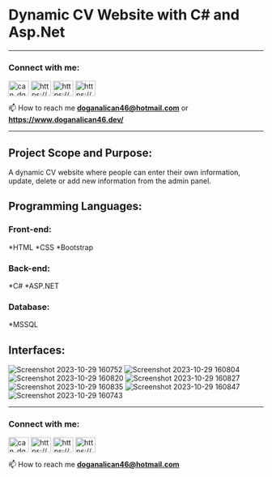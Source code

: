# Dynamic CV Website with C# and Asp.Net
___________________________________________________________________________________________________________________
<h3 align="left">Connect with me:</h3>
<p align="left">
<a href="https://twitter.com/can_dgn46" target="blank"><img align="center" src="https://raw.githubusercontent.com/rahuldkjain/github-profile-readme-generator/master/src/images/icons/Social/twitter.svg" alt="can_dgn46" height="30" width="40" /></a>
<a href="https://linkedin.com/in/https://www.linkedin.com/in/doganalican46/" target="blank"><img align="center" src="https://raw.githubusercontent.com/rahuldkjain/github-profile-readme-generator/master/src/images/icons/Social/linked-in-alt.svg" alt="https://www.linkedin.com/in/doganalican46/" height="30" width="40" /></a>
<a href="https://fb.com/https://www.facebook.com/doganalican46/" target="blank"><img align="center" src="https://raw.githubusercontent.com/rahuldkjain/github-profile-readme-generator/master/src/images/icons/Social/facebook.svg" alt="https://www.facebook.com/doganalican46/" height="30" width="40" /></a>
<a href="https://instagram.com/https://www.instagram.com/can.dgn.46/" target="blank"><img align="center" src="https://raw.githubusercontent.com/rahuldkjain/github-profile-readme-generator/master/src/images/icons/Social/instagram.svg" alt="https://www.instagram.com/can.dgn.46/" height="30" width="40" /></a>
</p>

📫 How to reach me **doganalican46@hotmail.com** or **https://www.doganalican46.dev/**
___________________________________________________________________________________________________________________
## Project Scope and Purpose:
A dynamic CV website where people can enter their own information, update, delete or add new information from the admin panel.

## Programming Languages:

### Front-end:
*HTML
*CSS
*Bootstrap

### Back-end:
*C#
*ASP.NET

### Database:
*MSSQL

## Interfaces:

![Screenshot 2023-10-29 160752](https://github.com/doganalican46/DynamicCV_Website/assets/76850300/57c11429-4866-461f-bf16-27bb281c6c04)
![Screenshot 2023-10-29 160804](https://github.com/doganalican46/DynamicCV_Website/assets/76850300/c5076906-6b14-4721-a256-429907c9e5f1)
![Screenshot 2023-10-29 160820](https://github.com/doganalican46/DynamicCV_Website/assets/76850300/e2f7c7e1-c890-4b21-b527-988134bb24b4)
![Screenshot 2023-10-29 160827](https://github.com/doganalican46/DynamicCV_Website/assets/76850300/814fc314-140e-4dd7-8f5e-6a15fe3ee77b)
![Screenshot 2023-10-29 160835](https://github.com/doganalican46/DynamicCV_Website/assets/76850300/69b0c2cf-5d9d-4391-895e-2ae45cb4c3a9)
![Screenshot 2023-10-29 160847](https://github.com/doganalican46/DynamicCV_Website/assets/76850300/7cb1c201-c2e5-45d5-9985-b1f92fc6c6dd)
![Screenshot 2023-10-29 160743](https://github.com/doganalican46/DynamicCV_Website/assets/76850300/07b9866e-94dd-49d7-95ff-39b1fb4462c8)

___________________________________________________________________________________________________________________


<h3 align="left">Connect with me:</h3>
<p align="left">
<a href="https://twitter.com/can_dgn46" target="blank"><img align="center" src="https://raw.githubusercontent.com/rahuldkjain/github-profile-readme-generator/master/src/images/icons/Social/twitter.svg" alt="can_dgn46" height="30" width="40" /></a>
<a href="https://linkedin.com/in/https://www.linkedin.com/in/doganalican46/" target="blank"><img align="center" src="https://raw.githubusercontent.com/rahuldkjain/github-profile-readme-generator/master/src/images/icons/Social/linked-in-alt.svg" alt="https://www.linkedin.com/in/doganalican46/" height="30" width="40" /></a>
<a href="https://fb.com/https://www.facebook.com/doganalican46/" target="blank"><img align="center" src="https://raw.githubusercontent.com/rahuldkjain/github-profile-readme-generator/master/src/images/icons/Social/facebook.svg" alt="https://www.facebook.com/doganalican46/" height="30" width="40" /></a>
<a href="https://instagram.com/https://www.instagram.com/can.dgn.46/" target="blank"><img align="center" src="https://raw.githubusercontent.com/rahuldkjain/github-profile-readme-generator/master/src/images/icons/Social/instagram.svg" alt="https://www.instagram.com/can.dgn.46/" height="30" width="40" /></a>
</p>

📫 How to reach me **doganalican46@hotmail.com**
